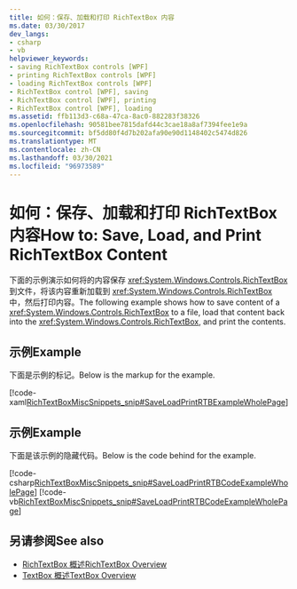 ```yaml
---
title: 如何：保存、加载和打印 RichTextBox 内容
ms.date: 03/30/2017
dev_langs:
- csharp
- vb
helpviewer_keywords:
- saving RichTextBox controls [WPF]
- printing RichTextBox controls [WPF]
- loading RichTextBox controls [WPF]
- RichTextBox control [WPF], saving
- RichTextBox control [WPF], printing
- RichTextBox control [WPF], loading
ms.assetid: ffb113d3-c68a-47ca-8ac0-882283f38326
ms.openlocfilehash: 90581bee7815dafd44c3cae18a8af7394fee1e9a
ms.sourcegitcommit: bf5dd80f4d7b202afa90e90d1148402c5474d826
ms.translationtype: MT
ms.contentlocale: zh-CN
ms.lasthandoff: 03/30/2021
ms.locfileid: "96973589"
---
```

# <a name="how-to-save-load-and-print-richtextbox-content"></a><span data-ttu-id="a0b1d-102">如何：保存、加载和打印 RichTextBox 内容</span><span class="sxs-lookup"><span data-stu-id="a0b1d-102">How to: Save, Load, and Print RichTextBox Content</span></span>
<span data-ttu-id="a0b1d-103">下面的示例演示如何将的内容保存 <xref:System.Windows.Controls.RichTextBox> 到文件，将该内容重新加载到 <xref:System.Windows.Controls.RichTextBox> 中，然后打印内容。</span><span class="sxs-lookup"><span data-stu-id="a0b1d-103">The following example shows how to save content of a <xref:System.Windows.Controls.RichTextBox> to a file, load that content back into the <xref:System.Windows.Controls.RichTextBox>, and print the contents.</span></span>  
  
## <a name="example"></a><span data-ttu-id="a0b1d-104">示例</span><span class="sxs-lookup"><span data-stu-id="a0b1d-104">Example</span></span>  
 <span data-ttu-id="a0b1d-105">下面是示例的标记。</span><span class="sxs-lookup"><span data-stu-id="a0b1d-105">Below is the markup for the example.</span></span>  
  
 [!code-xaml[RichTextBoxMiscSnippets_snip#SaveLoadPrintRTBExampleWholePage](~/samples/snippets/csharp/VS_Snippets_Wpf/RichTextBoxMiscSnippets_snip/CSharp/SaveLoadPrintRTB.xaml#saveloadprintrtbexamplewholepage)]  
  
## <a name="example"></a><span data-ttu-id="a0b1d-106">示例</span><span class="sxs-lookup"><span data-stu-id="a0b1d-106">Example</span></span>  
 <span data-ttu-id="a0b1d-107">下面是该示例的隐藏代码。</span><span class="sxs-lookup"><span data-stu-id="a0b1d-107">Below is the code behind for the example.</span></span>  
  
 [!code-csharp[RichTextBoxMiscSnippets_snip#SaveLoadPrintRTBCodeExampleWholePage](~/samples/snippets/csharp/VS_Snippets_Wpf/RichTextBoxMiscSnippets_snip/CSharp/SaveLoadPrintRTB.xaml.cs#saveloadprintrtbcodeexamplewholepage)]
 [!code-vb[RichTextBoxMiscSnippets_snip#SaveLoadPrintRTBCodeExampleWholePage](~/samples/snippets/visualbasic/VS_Snippets_Wpf/RichTextBoxMiscSnippets_snip/VisualBasic/SaveLoadPrintRTB.xaml.vb#saveloadprintrtbcodeexamplewholepage)]  
  
## <a name="see-also"></a><span data-ttu-id="a0b1d-108">另请参阅</span><span class="sxs-lookup"><span data-stu-id="a0b1d-108">See also</span></span>

- [<span data-ttu-id="a0b1d-109">RichTextBox 概述</span><span class="sxs-lookup"><span data-stu-id="a0b1d-109">RichTextBox Overview</span></span>](richtextbox-overview.md)
- [<span data-ttu-id="a0b1d-110">TextBox 概述</span><span class="sxs-lookup"><span data-stu-id="a0b1d-110">TextBox Overview</span></span>](textbox-overview.md)
